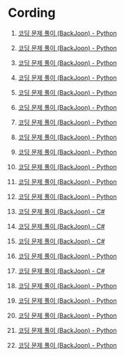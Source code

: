 # Cording
1. <a href="https://github.com/kimTH65/cording/issues/1">코딩 문제 풀이 (BackJoon) - Python</a> <br>

2. <a href="https://github.com/kimTH65/cording/issues/2">코딩 문제 풀이 (BackJoon) - Python</a> <br>
3. <a href="https://github.com/kimTH65/cording/issues/3">코딩 문제 풀이 (BackJoon) - Python</a> <br>
4. <a href="https://github.com/kimTH65/cording/issues/4">코딩 문제 풀이 (BackJoon) - Python</a> <br>
5. <a href="https://github.com/kimTH65/cording/issues/5">코딩 문제 풀이 (BackJoon) - Python</a> <br>
6. <a href="https://github.com/kimTH65/cording/issues/6">코딩 문제 풀이 (BackJoon) - Python</a> <br>
7. <a href="https://github.com/kimTH65/cording/issues/7">코딩 문제 풀이 (BackJoon) - Python</a> <br>
8. <a href="https://github.com/kimTH65/cording/issues/8">코딩 문제 풀이 (BackJoon) - Python</a> <br>
9. <a href="https://github.com/kimTH65/cording/issues/9">코딩 문제 풀이 (BackJoon) - Python</a> <br>
10. <a href="https://github.com/kimTH65/cording/issues/10">코딩 문제 풀이 (BackJoon) - Python</a> <br>
11. <a href="https://github.com/kimTH65/cording/issues/11">코딩 문제 풀이 (BackJoon) - Python</a> <br>
12. <a href="https://github.com/kimTH65/cording/issues/12">코딩 문제 풀이 (BackJoon) - Python</a> <br>
13. <a href="https://github.com/kimTH65/cording/issues/13">코딩 문제 풀이 (BackJoon) - C#</a> <br>
14. <a href="https://github.com/kimTH65/cording/issues/14">코딩 문제 풀이 (BackJoon) - C#</a> <br>
15. <a href="https://github.com/kimTH65/cording/issues/15">코딩 문제 풀이 (BackJoon) - C#</a> <br>
16. <a href="https://github.com/kimTH65/cording/issues/16">코딩 문제 풀이 (BackJoon) - Python</a> <br>
17. <a href="https://github.com/kimTH65/cording/issues/17">코딩 문제 풀이 (BackJoon) - C#</a> <br>
18. <a href="https://github.com/kimTH65/cording/issues/18">코딩 문제 풀이 (BackJoon) - Python</a> <br>
19. <a href="https://github.com/kimTH65/cording/issues/19">코딩 문제 풀이 (BackJoon) - Python</a> <br>
20. <a href="https://github.com/kimTH65/cording/issues/20">코딩 문제 풀이 (BackJoon) - Python</a> <br>
21. <a href="https://github.com/kimTH65/cording/issues/21">코딩 문제 풀이 (BackJoon) - Python</a> <br>
22. <a href="https://github.com/kimTH65/cording/issues/22">코딩 문제 풀이 (BackJoon) - Python</a> <br>


